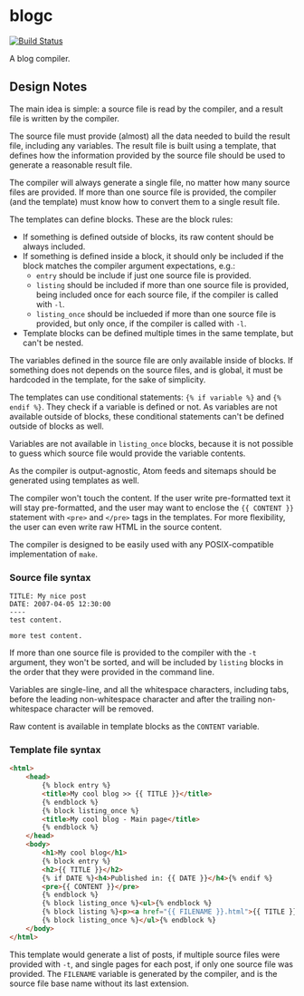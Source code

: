 # blogc

[![Build Status](https://semaphoreci.com/api/v1/projects/bd67545c-8593-4a37-ba94-ef1187a6d58d/402577/badge.svg)](https://semaphoreci.com/rafaelmartins/blogc)      

A blog compiler.


## Design Notes

The main idea is simple: a source file is read by the compiler, and a result file is written by the compiler.

The source file must provide (almost) all the data needed to build the result file, including any variables. The result file is built using a template, that defines how the information provided by the source file should be used to generate a reasonable result file.

The compiler will always generate a single file, no matter how many source files are provided. If more than one source file is provided, the compiler (and the template) must know how to convert them to a single result file.

The templates can define blocks. These are the block rules:

- If something is defined outside of blocks, its raw content should be always included.
- If something is defined inside a block, it should only be included if the block matches the compiler argument expectations, e.g.:
    - ``entry`` should be include if just one source file is provided.
    - ``listing`` should be included if more than one source file is provided, being included once for each source file, if the compiler is called with ``-l``.
    - ``listing_once`` should be inclueded if more than one source file is provided, but only once, if the compiler is called with ``-l``.
- Template blocks can be defined multiple times in the same template, but can't be nested.

The variables defined in the source file are only available inside of blocks. If something does not depends on the source files, and is global, it must be hardcoded in the template, for the sake of simplicity.

The templates can use conditional statements: ``{% if variable %}`` and ``{% endif %}``. They check if a variable is defined or not. As variables are not available outside of blocks, these conditional statements can't be defined outside of blocks as well.

Variables are not available in ``listing_once`` blocks, because it is not possible to guess which source file would provide the variable contents.

As the compiler is output-agnostic, Atom feeds and sitemaps should be generated using templates as well.

The compiler won't touch the content. If the user write pre-formatted text it will stay pre-formatted, and the user may want to enclose the ``{{ CONTENT }}`` statement with ``<pre>`` and ``</pre>`` tags in the templates. For more flexibility, the user can even write raw HTML in the source content.

The compiler is designed to be easily used with any POSIX-compatible implementation of ``make``.


### Source file syntax

```
TITLE: My nice post
DATE: 2007-04-05 12:30:00
----
test content.

more test content.
```

If more than one source file is provided to the compiler with the ``-t`` argument, they won't be sorted, and will be included by ``listing`` blocks in the order that they were provided in the command line.

Variables are single-line, and all the whitespace characters, including tabs, before the leading non-whitespace character and after the trailing non-whitespace character will be removed.

Raw content is available in template blocks as the ``CONTENT`` variable.


### Template file syntax

```html
<html>
    <head>
        {% block entry %}
        <title>My cool blog >> {{ TITLE }}</title>
        {% endblock %}
        {% block listing_once %}
        <title>My cool blog - Main page</title>
        {% endblock %}
    </head>
    <body>
        <h1>My cool blog</h1>
        {% block entry %}
        <h2>{{ TITLE }}</h2>
        {% if DATE %}<h4>Published in: {{ DATE }}</h4>{% endif %}
        <pre>{{ CONTENT }}</pre>
        {% endblock %}
        {% block listing_once %}<ul>{% endblock %}
        {% block listing %}<p><a href="{{ FILENAME }}.html">{{ TITLE }}</a>{% if DATE %} - {{ DATE }}{% endif %}</p>{% endblock %}
        {% block listing_once %}</ul>{% endblock %}
    </body>
</html>
```

This template would generate a list of posts, if multiple source files were provided with ``-t``, and single pages for each post, if only one source file was provided. The ``FILENAME`` variable is generated by the compiler, and is the source file base name without its last extension.
